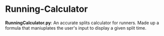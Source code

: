# Running-Calculator
**RunningCalculator.py**: An accurate splits calculator for runners. Made up a formula that maniuplates the user's input to display a given split time.
